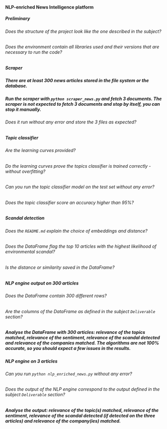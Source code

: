#### NLP-enriched News Intelligence platform

##### Preliminary

###### Does the structure of the project look like the one described in the subject?

###### Does the environment contain all libraries used and their versions that are necessary to run the code?

##### Scraper

##### There are at least 300 news articles stored in the file system or the database.

##### Run the scraper with `python scraper_news.py` and fetch 3 documents. The scraper is not expected to fetch 3 documents and stop by itself, you can stop it manually. 

###### Does it run without any error and store the 3 files as expected?

##### Topic classifier

###### Are the learning curves provided?

###### Do the learning curves prove the topics classifier is trained correctly - without overfitting?

###### Can you run the topic classifier model on the test set without any error?

###### Does the topic classifier score an accuracy higher than 95%?

##### Scandal detection

###### Does the `README.md` explain the choice of embeddings and distance?

###### Does the DataFrame flag the top 10 articles with the highest likelihood of environmental scandal?

###### Is the distance or similarity saved in the DataFrame?

##### NLP engine output on 300 articles

###### Does the DataFrame contain 300 different rows?

###### Are the columns of the DataFrame as defined in the subject `Deliverable` section?

##### Analyse the DataFrame with 300 articles: relevance of the topics matched, relevance of the sentiment, relevance of the scandal detected and relevance of the companies matched. The algorithms are not 100% accurate, so you should expect a few issues in the results.

##### NLP engine on 3 articles

###### Can you run `python nlp_enriched_news.py` without any error?

###### Does the output of the NLP engine correspond to the output defined in the subject `Deliverable` section?

##### Analyse the output: relevance of the topic(s) matched, relevance of the sentiment, relevance of the scandal detected (if detected on the three articles) and relevance of the company(ies) matched.
